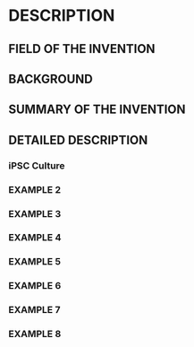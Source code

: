 # DESCRIPTION

## FIELD OF THE INVENTION

## BACKGROUND

## SUMMARY OF THE INVENTION

## DETAILED DESCRIPTION

### iPSC Culture

### EXAMPLE 2

### EXAMPLE 3

### EXAMPLE 4

### EXAMPLE 5

### EXAMPLE 6

### EXAMPLE 7

### EXAMPLE 8

